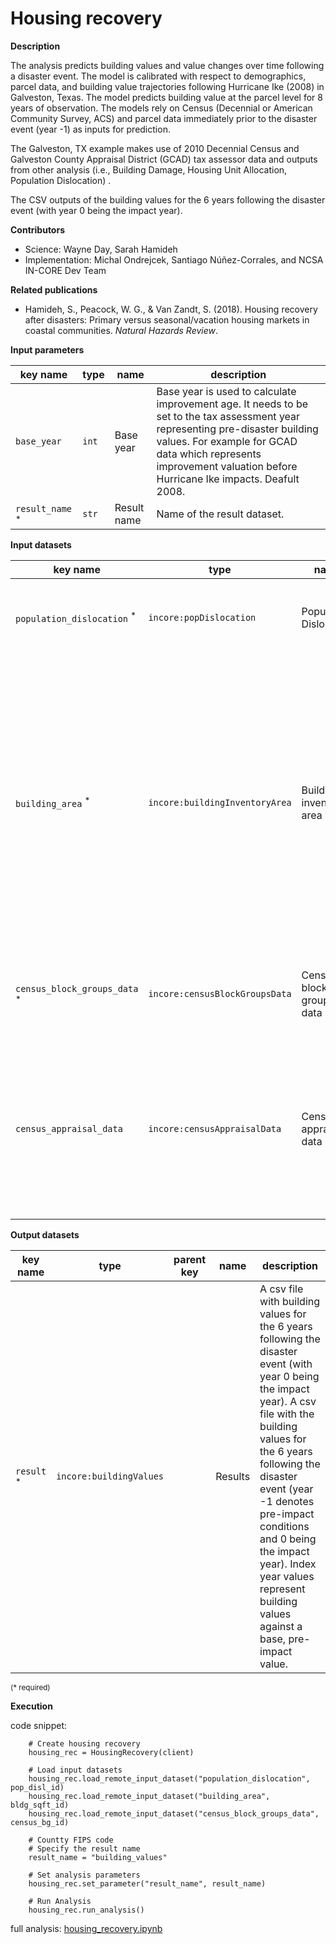# Housing recovery

**Description**

The analysis predicts building values and value changes over time following a disaster event. The model is calibrated 
with respect to demographics, parcel data, and building value trajectories following Hurricane Ike (2008) in 
Galveston, Texas. The model predicts building value at the parcel level for 8 years of observation. The models rely 
on Census (Decennial or American Community Survey, ACS) and parcel data immediately prior to the disaster event 
(year -1) as inputs for prediction.

The Galveston, TX example makes use of 2010 Decennial Census and Galveston County Appraisal District (GCAD) 
tax assessor data and outputs from other analysis (i.e., Building Damage, Housing Unit Allocation, 
Population Dislocation) . 

The CSV outputs of the building values for the 6 years following the disaster event (with year 0 being the impact year).

**Contributors**

- Science: Wayne Day, Sarah Hamideh
- Implementation: Michal Ondrejcek, Santiago Núñez-Corrales, and NCSA IN-CORE Dev Team

**Related publications**

- Hamideh, S., Peacock, W. G., & Van Zandt, S. (2018). Housing recovery after disasters: Primary versus seasonal/vacation housing markets in coastal communities. *Natural Hazards Review*.

**Input parameters**

key name | type | name | description
--- | --- | --- | ---
`base_year` | `int` | Base year | Base year is used to calculate improvement age. It needs to be set to the tax assessment year representing pre-disaster building values. For example for GCAD data which represents improvement valuation before Hurricane Ike impacts. Deafult 2008.
`result_name` <sup>*</sup> | `str` | Result name | Name of the result dataset.

**Input datasets**

key name | type | name | description
--- | --- | --- | ---
`population_dislocation` <sup>*</sup> | `incore:popDislocation` | Population Dislocation | A csv file with Population Dislocation aggregated to the block group level.
`building_area` <sup>*</sup> | `incore:buildingInventoryArea` | Building inventory area |  A csv file with Building square footage and damage. Damage is the actual building value loss in percentage terms observed through the County Appraisal District (GCAD) data. If damage column (dmg) is not available value loss is calculated from Population dislocation's rplosses and damage state (DS) values.
`census_block_groups_data` <sup>*</sup> | `incore:censusBlockGroupsData` | Census block groups data | Census ACS data, 2010 5yr data for block groups available at IPUMS NHGIS web site.
`census_appraisal_data` | `incore:censusAppraisalData` | Census appraisal data | Census data, 2010 Decennial Census District (GCAD) Census data. The json file must contain categories B25002_001E, B25002_001M, B25004_006E and B25004_006M.

**Output datasets**

key name | type | parent key | name | description
--- | --- | --- | --- | ---
`result` <sup>*</sup> | `incore:buildingValues` | | Results | A csv file with building values for the 6 years following the disaster event (with year 0 being the impact year). A csv file with the building values for the 6 years following the disaster event (year -1 denotes pre-impact conditions and 0 being the impact year). Index year values represent building values against a base, pre-impact value.

<small>(* required)</small>

**Execution**

code snippet:

```
    # Create housing recovery
    housing_rec = HousingRecovery(client)
    
    # Load input datasets
    housing_rec.load_remote_input_dataset("population_dislocation", pop_disl_id)
    housing_rec.load_remote_input_dataset("building_area", bldg_sqft_id)
    housing_rec.load_remote_input_dataset("census_block_groups_data", census_bg_id)

    # Countty FIPS code
    # Specify the result name
    result_name = "building_values"
    
    # Set analysis parameters
    housing_rec.set_parameter("result_name", result_name)

    # Run Analysis
    housing_rec.run_analysis()

```

full analysis: [housing_recovery.ipynb](https://github.com/IN-CORE/incore-docs/blob/master/notebooks/housing_recovery.ipynb)
